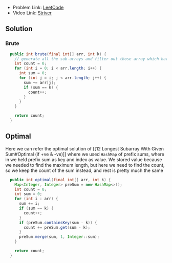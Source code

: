 - Problem Link: [LeetCode](https://leetcode.com/problems/subarray-sum-equals-k)
- Video Link: [Striver](https://www.youtube.com/watch?v=xvNwoz-ufXA&list=PLgUwDviBIf0oF6QL8m22w1hIDC1vJ_BHz&index=33)
## Solution
### Brute
```java
  public int brute(final int[] arr, int k) {
    // generate all the sub-arrays and filter out those array which have sum as k, and keep count
    int count = 0;
    for (int i = 0; i < arr.length; i++) {
      int sum = 0;
      for (int j = i; j < arr.length; j++) {
        sum += arr[j];
        if (sum == k) {
          count++;
        }
      }
    }

    return count;
  }
```
## Optimal
Here we can refer the optimal solution of [[12 Longest Subarray With Given Sum#Optimal (if +ve & -ve)]] where we used `HashMap` of prefix sums, where in we held prefix sum as key and index as value. We stored value because we needed to find the maximum length, but here we need to find the count, so we keep the count of the sum instead, and rest is pretty much the same
```java
  public int optimal(final int[] arr, int k) {
    Map<Integer, Integer> preSum = new HashMap<>();
    int count = 0;
    int sum = 0;
    for (int i : arr) {
      sum += i;
      if (sum == k) {
        count++;
      }
      if (preSum.containsKey(sum - k)) {
        count += preSum.get(sum - k);
      }
      preSum.merge(sum, 1, Integer::sum);
    }

    return count;
  }
```
